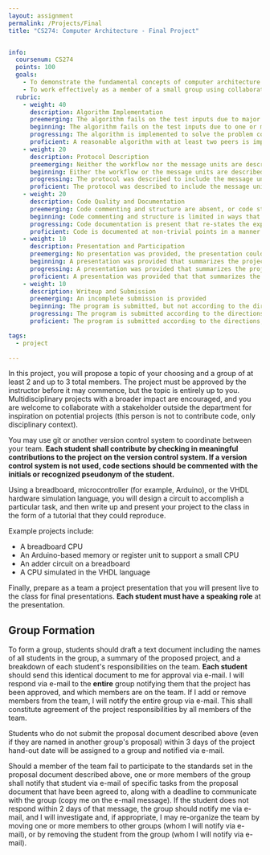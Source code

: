 ```yaml
---
layout: assignment
permalink: /Projects/Final
title: "CS274: Computer Architecture - Final Project"


info:
  coursenum: CS274
  points: 100
  goals:
    - To demonstrate the fundamental concepts of computer architecture in a unified project
    - To work effectively as a member of a small group using collaborative tools for software development
  rubric:
    - weight: 40
      description: Algorithm Implementation
      preemerging: The algorithm fails on the test inputs due to major issues, or the program fails to compile and/or run
      beginning: The algorithm fails on the test inputs due to one or more minor issues
      progressing: The algorithm is implemented to solve the problem correctly according to given test inputs, but includes only a single class, or would fail if executed in a general case due to a minor issue or omission in the algorithm design or implementation
      proficient: A reasonable algorithm with at least two peers is implemented to solve the problem which correctly solves the problem according to the given test inputs, and would be reasonably expected to solve the problem in the general case
    - weight: 20
      description: Protocol Description
      preemerging: Neither the workflow nor the message units are described at an adequate level of detail to comprehend the protocol
      beginning: Either the workflow or the message units are described adequately
      progressing: The protocol was described to include the message units and workflow at an adequate level of detail to comprehend the protocol
      proficient: The protocol was described to include the message units and workflow at a level of detail that another person could implement
    - weight: 20
      description: Code Quality and Documentation
      preemerging: Code commenting and structure are absent, or code structure departs significantly from best practice, and/or the code departs significantly from the style guide
      beginning: Code commenting and structure is limited in ways that reduce the readability of the program, and/or there are minor departures from the style guide
      progressing: Code documentation is present that re-states the explicit code definitions, and/or code is written that mostly adheres to the style guide
      proficient: Code is documented at non-trivial points in a manner that enhances the readability of the program, and code is written according to the style guide
    - weight: 10
      description: Presentation and Participation
      preemerging: No presentation was provided, the presentation could not be viewed, or the presentation was not on the subject of the final project; one or more students did not participate in the project and the matter was not addressed by the team to the instructor
      beginning: A presentation was provided that summarizes the project, but does not provide a demo or discuss broader impacts; each student participated in a meangful way
      progressing: A presentation was provided that summarizes the project, provides a demo, and discusses broader impacts; all students participated in either the project or the presentation
      proficient: A presentation was provided that that summarizes the project, provides a demo, discusses broader impacts, and highlights challenges overcome and methodologies for developing the system as a group; all students participated in both the project and the presentation
    - weight: 10
      description: Writeup and Submission
      preemerging: An incomplete submission is provided
      beginning: The program is submitted, but not according to the directions in one or more ways (for example, because it is lacking a readme writeup)
      progressing: The program is submitted according to the directions with a minor omission or correction needed
      proficient: The program is submitted according to the directions, including a readme writeup describing the solution

tags:
  - project
  
---
```


In this project, you will propose a topic of your choosing and a group of at least 2 and up to 3 total members.  The project must be approved by the instructor before it may commence, but the topic is entirely up to you.  Multidisciplinary projects with a broader impact are encouraged, and you are welcome to collaborate with a stakeholder outside the department for inspiration on potential projects (this person is not to contribute code, only disciplinary context).

You may use git or another version control system to coordinate between your team.  **Each student shall contribute by checking in meaningful contributions to the project on the version control system.  If a version control system is not used, code sections should be commented with the initials or recognized pseudonym of the student.**

Using a breadboard, microcontroller (for example, Arduino), or the VHDL hardware simulation language, you will design a circuit to accomplish a particular task, and then write up and present your project to the class in the form of a tutorial that they could reproduce.

Example projects include:

* A breadboard CPU
* An Arduino-based memory or register unit to support a small CPU
* An adder circuit on a breadboard 
* A CPU simulated in the VHDL language

Finally, prepare as a team a project presentation that you will present live to the class for final presentations.  **Each student must have a speaking role** at the presentation.

## Group Formation

To form a group, students should draft a text document including the names of all students in the group, a summary of the proposed project, and a breakdown of each student's responsibilities on the team.  **Each student** should send this identical document to me for approval via e-mail.  I will respond via e-mail to the **entire** group notifying them that the project has been approved, and which members are on the team.  If I add or remove members from the team, I will notify the entire group via e-mail.  This shall constitute agreement of the project responsibilities by all members of the team.

Students who do not submit the proposal document described above (even if they are named in another group's proposal) within 3 days of the project hand-out date will be assigned to a group and notified via e-mail.

Should a member of the team fail to participate to the standards set in the proposal document described above, one or more members of the group shall notify that student via e-mail of specific tasks from the proposal document that have been agreed to, along with a deadline to communicate with the group (copy me on the e-mail message).  If the student does not respond within 2 days of that message, the group should notify me via e-mail, and I will investigate and, if appropriate, I may re-organize the team by moving one or more members to other groups (whom I will notify via e-mail), or by removing the student from the group (whom I will notify via e-mail).  